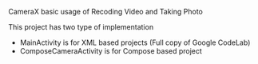 CameraX basic usage of Recoding Video and Taking Photo 

This project has two type of implementation 
- MainActivity is for XML based projects (Full copy of Google CodeLab)
- ComposeCameraActivity is for Compose based project  

